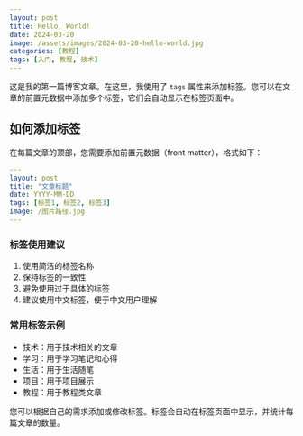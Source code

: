 ```yaml
---
layout: post
title: Hello, World!
date: 2024-03-20
image: /assets/images/2024-03-20-hello-world.jpg
categories: [教程]
tags: [入门, 教程, 技术]
---
```


这是我的第一篇博客文章。在这里，我使用了 `tags` 属性来添加标签。您可以在文章的前置元数据中添加多个标签，它们会自动显示在标签页面中。

## 如何添加标签

在每篇文章的顶部，您需要添加前置元数据（front matter），格式如下：

```yaml
---
layout: post
title: "文章标题"
date: YYYY-MM-DD
tags: [标签1, 标签2, 标签3]
image: /图片路径.jpg
---
```

### 标签使用建议

1. 使用简洁的标签名称
2. 保持标签的一致性
3. 避免使用过于具体的标签
4. 建议使用中文标签，便于中文用户理解

### 常用标签示例

- 技术：用于技术相关的文章
- 学习：用于学习笔记和心得
- 生活：用于生活随笔
- 项目：用于项目展示
- 教程：用于教程类文章

您可以根据自己的需求添加或修改标签。标签会自动在标签页面中显示，并统计每篇文章的数量。